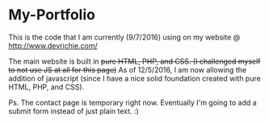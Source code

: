 # My-Portfolio
This is the code that I am currently (9/7/2016) using on my website @ http://www.devrichie.com/

The main website is built in ~~pure HTML, PHP, and CSS. (I challenged myself to not use JS at all for this page)~~ As of 12/5/2016, I am now allowing the addition of javascript (since I have a nice solid foundation created with pure HTML, PHP, and CSS).



Ps. The contact page is temporary right now. Eventually I'm going to add a submit form instead of just plain text. :)
